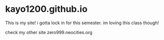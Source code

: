 # kayo1200.github.io

This is my site! 
i gotta lock in for this semester. im loving this class though!

check my other site zero999.neocities.org
